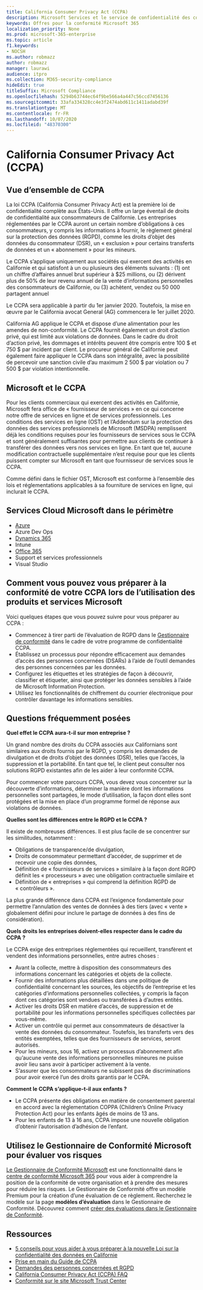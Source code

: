 ```yaml
---
title: California Consumer Privacy Act (CCPA)
description: Microsoft Services et le service de confidentialité des consommateurs California (CCPA).
keywords: Offres pour la conformité Microsoft 365
localization_priority: None
ms.prod: microsoft-365-enterprise
ms.topic: article
f1.keywords:
- NOCSH
ms.author: robmazz
author: robmazz
manager: laurawi
audience: itpro
ms.collection: M365-security-compliance
hideEdit: true
titleSuffix: Microsoft Compliance
ms.openlocfilehash: 5294b63744ec64f9be566a4a447c56ccd7456136
ms.sourcegitcommit: 33afa334328cc4e3f2474abd611c1411adabd39f
ms.translationtype: MT
ms.contentlocale: fr-FR
ms.lasthandoff: 10/07/2020
ms.locfileid: "48370300"
---
```

# <a name="california-consumer-privacy-act-ccpa"></a>California Consumer Privacy Act (CCPA)

## <a name="ccpa-overview"></a>Vue d’ensemble de CCPA

La loi CCPA (California Consumer Privacy Act) est la première loi de confidentialité complète aux États-Unis. Il offre un large éventail de droits de confidentialité aux consommateurs de Californie.  Les entreprises réglementées par le CCPA auront un certain nombre d’obligations à ces consommateurs, y compris les informations à fournir, le règlement général sur la protection des données (RGPD), comme les droits d’objet des données du consommateur (DSR), un « exclusion » pour certains transferts de données et un « abonnement » pour les mineurs.

Le CCPA s’applique uniquement aux sociétés qui exercent des activités en Californie et qui satisfont à un ou plusieurs des éléments suivants : (1) ont un chiffre d’affaires annuel brut supérieur à $25 millions, ou (2) dérivent plus de 50% de leur revenu annuel de la vente d’informations personnelles des consommateurs de Californie, ou (3) achètent, vendez ou 50 000 partagent annuel

Le CCPA sera applicable à partir du 1er janvier 2020. Toutefois, la mise en œuvre par le California avocat General (AG) commencera le 1er juillet 2020.

California AG applique le CCPA et dispose d’une alimentation pour les amendes de non-conformité. Le CCPA fournit également un droit d’action privé, qui est limité aux violations de données. Dans le cadre du droit d’action privé, les dommages et intérêts peuvent être compris entre 100 $ et 750 $ par incident par client. Le procureur général de Californie peut également faire appliquer le CCPA dans son intégralité, avec la possibilité de percevoir une sanction civile d’au maximum 2 500 $ par violation ou 7 500 $ par violation intentionnelle.

## <a name="microsoft-and-the-ccpa"></a>Microsoft et le CCPA

Pour les clients commerciaux qui exercent des activités en Californie, Microsoft fera office de « fournisseur de services » en ce qui concerne notre offre de services en ligne et de services professionnels.  Les conditions des services en ligne (OST) et l’Addendum sur la protection des données des services professionnels de Microsoft (MSDPA) remplissent déjà les conditions requises pour les fournisseurs de services sous le CCPA et sont généralement suffisantes pour permettre aux clients de continuer à transférer des données vers nos services en ligne. En tant que tel, aucune modification contractuelle supplémentaire n’est requise pour que les clients puissent compter sur Microsoft en tant que fournisseur de services sous le CCPA.

Comme défini dans le fichier OST, Microsoft est conforme à l’ensemble des lois et réglementations applicables à sa fourniture de services en ligne, qui inclurait le CCPA.  

## <a name="microsoft-in-scope-cloud-services"></a>Services Cloud Microsoft dans le périmètre

- [Azure](https://aka.ms/AzureCompliance)
- Azure Dev Ops
- [Dynamics 365](https://aka.ms/d365-compliance-list)
- Intune
- [Office 365](https://aka.ms/o365-compliance-framework)
- Support et services professionnels
- Visual Studio

## <a name="how-you-can-prepare-for-your-ccpa-compliance-when-using-microsoft-products-and-services"></a>Comment vous pouvez vous préparer à la conformité de votre CCPA lors de l’utilisation des produits et services Microsoft

Voici quelques étapes que vous pouvez suivre pour vous préparer au CCPA :

- Commencez à tirer parti de l’évaluation de RGPD dans le [Gestionnaire de conformité](compliance-manager.md) dans le cadre de votre programme de confidentialité CCPA.
- Établissez un processus pour répondre efficacement aux demandes d’accès des personnes concernées (DSARs) à l’aide de l’outil demandes des personnes concernées par les données.
- Configurez les étiquettes et les stratégies de façon à découvrir, classifier et étiqueter, ainsi que protéger les données sensibles à l’aide de Microsoft Information Protection.
- Utilisez les fonctionnalités de chiffrement du courrier électronique pour contrôler davantage les informations sensibles.

## <a name="frequently-asked-questions"></a>Questions fréquemment posées

**Quel effet le CCPA aura-t-il sur mon entreprise ?**

Un grand nombre des droits du CCPA associés aux Californians sont similaires aux droits fournis par le RGPD, y compris les demandes de divulgation et de droits d’objet des données (DSR), telles que l’accès, la suppression et la portabilité. En tant que tel, le client peut consulter nos solutions RGPD existantes afin de les aider à leur conformité CCPA.

Pour commencer votre parcours CCPA, vous devez vous concentrer sur la découverte d’informations, déterminer la manière dont les informations personnelles sont partagées, le mode d’utilisation, la façon dont elles sont protégées et la mise en place d’un programme formel de réponse aux violations de données.

**Quelles sont les différences entre le RGPD et le CCPA ?**

Il existe de nombreuses différences. Il est plus facile de se concentrer sur les similitudes, notamment :

- Obligations de transparence/de divulgation,
- Droits de consommateur permettant d’accéder, de supprimer et de recevoir une copie des données,
- Définition de « fournisseurs de services » similaire à la façon dont RGPD définit les « processeurs » avec une obligation contractuelle similaire et
- Définition de « entreprises » qui comprend la définition RGPD de « contrôleurs ».

La plus grande différence dans CCPA est l’exigence fondamentale pour permettre l’annulation des ventes de données à des tiers (avec « vente » globalement défini pour inclure le partage de données à des fins de considération).

**Quels droits les entreprises doivent-elles respecter dans le cadre du CCPA ?**

Le CCPA exige des entreprises réglementées qui recueillent, transfèrent et vendent des informations personnelles, entre autres choses :

- Avant la collecte, mettre à disposition des consommateurs des informations concernant les catégories et objets de la collecte.
- Fournir des informations plus détaillées dans une politique de confidentialité concernant les sources, les objectifs de l’entreprise et les catégories d’informations personnelles collectées, y compris la façon dont ces catégories sont vendues ou transférées à d’autres entités.
- Activer les droits DSR en matière d’accès, de suppression et de portabilité pour les informations personnelles spécifiques collectées par vous-même.
- Activer un contrôle qui permet aux consommateurs de désactiver la vente des données du consommateur. Toutefois, les transferts vers des entités exemptées, telles que des fournisseurs de services, seront autorisés.
- Pour les mineurs, sous 16, activez un processus d’abonnement afin qu’aucune vente des informations personnelles mineures ne puisse avoir lieu sans avoir à participer activement à la vente.
- S’assurer que les consommateurs ne subissent pas de discriminations pour avoir exercé l’un des droits garantis par le CCPA.

**Comment le CCPA s’applique-t-il aux enfants ?**

- Le CCPA présente des obligations en matière de consentement parental en accord avec la réglementation COPPA (Children’s Online Privacy Protection Act) pour les enfants âgés de moins de 13 ans.
- Pour les enfants de 13 à 16 ans, CCPA impose une nouvelle obligation d’obtenir l’autorisation d’adhésion de l’enfant.

## <a name="use-microsoft-compliance-manager-to-assess-your-risk"></a>Utilisez le Gestionnaire de Conformité Microsoft pour évaluer vos risques

[Le Gestionnaire de Conformité Microsoft](compliance-manager.md) est une fonctionnalité dans le [centre de conformité Microsoft 365](microsoft-365-compliance-center.md) pour vous aider à comprendre la position de la conformité de votre organisation et à prendre des mesures pour réduire les risques. Le Gestionnaire de Conformité offre un modèle Premium pour la création d’une évaluation de ce règlement. Recherchez le modèle sur la page **modèles d’évaluation** dans le Gestionnaire de Conformité. Découvrez comment [créer des évaluations dans le Gestionnaire de Conformité](compliance-manager-assessments.md).

## <a name="resources"></a>Ressources

- [5 conseils pour vous aider à vous préparer à la nouvelle Loi sur la confidentialité des données en Californie](https://aka.ms/M365ComplianceBlog_RSA)
- [Prise en main du Guide de CCPA](https://info.microsoft.com/ww-landing-Five-tips-to-help-you-prepare-for-the-California-Consumer-Privacy-Act.html)
- [Demandes des personnes concernées et RGPD](gdpr-data-subject-requests.md)
- [California Consumer Privacy Act (CCPA) FAQ](ccpa-faq.md)
- [Conformité sur le site Microsoft Trust Center](https://www.microsoft.com/trust-center/compliance/compliance-overview)
